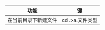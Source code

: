 | 功能                 | 键              |
| -------------------- | --------------- |
| 在当前目录下新建文件 | cd .>a.文件类型 |

